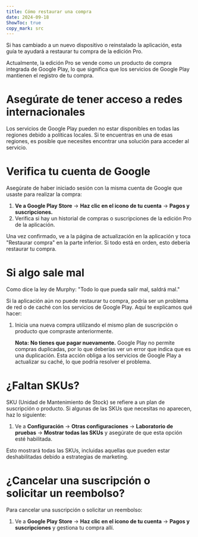 ```yaml
---
title: Cómo restaurar una compra  
date: 2024-09-18  
ShowToc: true
copy_mark: src
---
```


Si has cambiado a un nuevo dispositivo o reinstalado la aplicación, esta guía te ayudará a restaurar tu compra de la edición Pro.

Actualmente, la edición Pro se vende como un producto de compra integrada de Google Play, lo que significa que los servicios de Google Play mantienen el registro de tu compra.

# Asegúrate de tener acceso a redes internacionales

Los servicios de Google Play pueden no estar disponibles en todas las regiones debido a políticas locales. Si te encuentras en una de esas regiones, es posible que necesites encontrar una solución para acceder al servicio.

# Verifica tu cuenta de Google

Asegúrate de haber iniciado sesión con la misma cuenta de Google que usaste para realizar la compra:

1. **Ve a Google Play Store** -> **Haz clic en el icono de tu cuenta** -> **Pagos y suscripciones.**  
2. Verifica si hay un historial de compras o suscripciones de la edición Pro de la aplicación.

Una vez confirmado, ve a la página de actualización en la aplicación y toca "Restaurar compra" en la parte inferior. Si todo está en orden, esto debería restaurar tu compra.

# Si algo sale mal

Como dice la ley de Murphy: "Todo lo que pueda salir mal, saldrá mal."

Si la aplicación aún no puede restaurar tu compra, podría ser un problema de red o de caché con los servicios de Google Play. Aquí te explicamos qué hacer:

1. Inicia una nueva compra utilizando el mismo plan de suscripción o producto que compraste anteriormente.

   **Nota:** **No tienes que pagar nuevamente.** Google Play no permite compras duplicadas, por lo que deberías ver un error que indica que es una duplicación. Esta acción obliga a los servicios de Google Play a actualizar su caché, lo que podría resolver el problema.

# ¿Faltan SKUs?

SKU (Unidad de Mantenimiento de Stock) se refiere a un plan de suscripción o producto. Si algunas de las SKUs que necesitas no aparecen, haz lo siguiente:

1. Ve a **Configuración** -> **Otras configuraciones** -> **Laboratorio de pruebas** -> **Mostrar todas las SKUs** y asegúrate de que esta opción esté habilitada.

Esto mostrará todas las SKUs, incluidas aquellas que pueden estar deshabilitadas debido a estrategias de marketing.

# ¿Cancelar una suscripción o solicitar un reembolso?

Para cancelar una suscripción o solicitar un reembolso:

1. Ve a **Google Play Store** -> **Haz clic en el icono de tu cuenta** -> **Pagos y suscripciones** y gestiona tu compra allí.